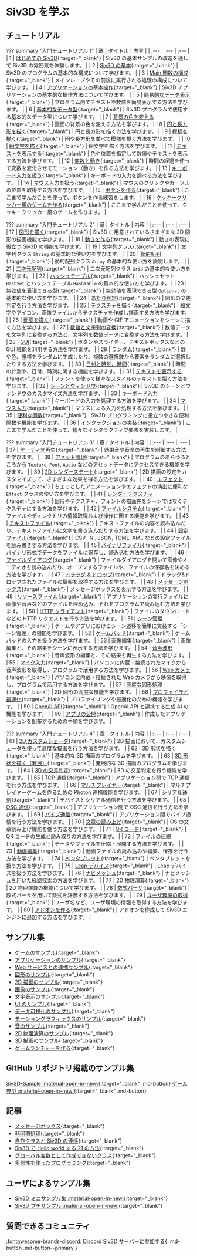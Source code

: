 # Siv3D を学ぶ

## チュートリアル

??? summary "入門チュートリアル 1"
	| 章 | タイトル | 内容 |
	| :--- | :--- | :--- |
	| 1 | [はじめての Siv3D](../tutorial/hello){:target="_blank"} | Siv3D の基本サンプルの改造を通して Siv3D の雰囲気を体験します。 |
	| 2 | [Siv3D の基本](../tutorial/basic){:target="_blank"} | Siv3D のプログラムの基本的な構成について学びます。 |
	| 3 | [Main 関数の構成](../tutorial/mainloop){:target="_blank"} | メインループやその前後に実行される処理の構成について学びます。 |
	| 4 | [アプリケーションの基本操作](../tutorial/app-basic){:target="_blank"} | Siv3D アプリケーションの基本的な操作方法について学びます。 |
	| 5 | [簡易的なデータ表示](../tutorial/print){:target="_blank"} | プログラム内でテキストや数値を簡易表示する方法を学びます。 |
	| 6 | [基本的なデータ型](../tutorial/basic-types){:target="_blank"} | Siv3D プログラムで使用する基本的なデータ型について学びます。 |
	| 7 | [背景の色を変える](../tutorial/background){:target="_blank"} | 画面の背景の色を変える方法を学びます。 |
	| 8 | [円と長方形を描く](../tutorial/circle-rect){:target="_blank"} | 円と長方形を描く方法を学びます。 |
	| 9 | [模様を描く](../tutorial/pattern){:target="_blank"} | 円や長方形を並べて模様を描く方法を学びます。 |
	| 10 | [絵文字を描く](../tutorial/emoji){:target="_blank"} | 絵文字を描く方法を学びます。 |
	| 11 | [テキストを表示する](../tutorial/text){:target="_blank"} | 色や位置を指定して数値やテキストを表示する方法を学びます。 |
	| 12 | [変数と動き](../tutorial/motion){:target="_blank"} | 時間の経過を使って変数を変化させてモーション（動き）を作る方法を学びます。 |
	| 13 | [キーボード入力を扱う](../tutorial/keyboard){:target="_blank"} | キーボードの入力を調べる方法を学びます。 |
	| 14 | [マウス入力を扱う](../tutorial/mouse){:target="_blank"} | マウスのクリックやカーソルの位置を取得する方法を学びます。 |
	| 15 | [ボタンを作る](../tutorial/button){:target="_blank"} | ここまで学んだことを使って、ボタンを作る練習をします。 |
	| 16 | [クッキークリッカー風のゲームを作る](../tutorial/cookie-clicker){:target="_blank"} | ここまで学んだことを使って、クッキークリッカー風のゲームを作ります。 |


??? summary "入門チュートリアル 2"
	| 章 | タイトル | 内容 |
	| :--- | :--- | :--- |
	| 17 | [図形を描く](../tutorial2/shape){:target="_blank"} | Siv3D に用意されているさまざまな 2D 図形の描画機能を学びます。 |
	| 18 | [動きを作る](../tutorial2/motion){:target="_blank"} | 動きの表現に役立つ Siv3D の機能を学びます。 |
	| 19 | [文字列クラス](../tutorial2/string){:target="_blank"} | 文字列クラス `String` の基本的な使い方を学びます。 |
	| 20 | [動的配列](../tutorial2/array){:target="_blank"} | 動的配列クラス `Array` の基本的な使い方を説明します。 |
	| 21 | [二次元配列](../tutorial2/grid){:target="_blank"} | 二次元配列クラス `Grid` の基本的な使い方を学びます。 |
	| 22 | [ハッシュテーブル](../tutorial2/hash-table){:target="_blank"} | ハッシュセット `HashSet` とハッシュテーブル `HashTable` の基本的な使い方を学びます。 |
	| 23 | [無効値を表現できる型](../tutorial2/optional){:target="_blank"} | 無効値を表現できる型 `Optional` の基本的な使い方を学びます。 |
	| 24 | [あたり判定](../tutorial2/2d-intersection){:target="_blank"} | 図形の交差判定を行う方法を学びます。 |
	| 25 | [テクスチャを描く](../tutorial2/texture){:target="_blank"} | 絵文字やアイコン、画像ファイルからテクスチャを作成し描画する方法を学びます。 |
	| 26 | [動画を描く](../tutorial2/video){:target="_blank"} | 動画や GIF アニメーションをシーンに描く方法を学びます。 |
	| 27 | [数値と文字列の変換](../tutorial2/format){:target="_blank"} | 数値データを文字列に変換する方法と、文字列を数値データに変換する方法を学びます。 |
	| 28 | [GUI](../tutorial2/gui){:target="_blank"} | ボタンやスライダー、テキストボックスなどの GUI 機能を利用する方法を学びます。 |
	| 29 | [ランダム](../tutorial2/random){:target="_blank"} | 数や色、座標をランダムに生成したり、複数の選択肢から要素をランダムに選択したりする方法を学びます。 |
	| 30 | [日付と時刻、時間](../tutorial2/time){:target="_blank"} | 時間の計測や、日付、時刻に関する機能を学びます。 |
	| 31 | [テキストを表示する](../tutorial2/font){:target="_blank"} | フォントを使って様々なスタイルのテキストを描く方法を学びます。 |
	| 32 | [シーンとウィンドウ](../tutorial2/scene){:target="_blank"} | Siv3D のシーンとウィンドウのカスタマイズ方法を学びます。 |
	| 33 | [キーボード入力](../tutorial2/keyboard){:target="_blank"} | キーボードの入力を処理する方法を学びます。 |
	| 34 | [マウス入力](../tutorial2/mouse){:target="_blank"} | マウスによる入力を処理する方法を学びます。 |
	| 35 | [便利な関数](../tutorial2/utility){:target="_blank"} | Siv3D プログラミングに役立つ小さな便利関数や機能を学びます。 |
	| 36 | [インタラクションの実装](../tutorial2/interaction){:target="_blank"} | ここまで学んだことを使って、様々なインタラクティブ要素を実装します。 |


??? summary "入門チュートリアル 3"
	| 章 | タイトル | 内容 |
	| :--- | :--- | :--- |
	| 37 | [オーディオ再生](../tutorial3/audio){:target="_blank"} | 効果音や音楽の再生を制御する方法を学びます。 |
	| 38 | [アセット管理](../tutorial3/asset){:target="_blank"} | プログラムのあらゆるところから `Texture`, `Font`, `Audio` などのアセットデータにアクセスできる機能を学びます。 |
	| 39 | [2D レンダーステート](../tutorial3/2d-render-state){:target="_blank"} | 2D 描画の設定をカスタマイズして、さまざまな効果を得る方法を学びます。 |
	| 40 | [エフェクト](../tutorial3/effect){:target="_blank"} | ちょっとしたアニメーションやエフェクトの演出に便利な `Effect` クラスの使い方を学びます。 |
	| 41 | [レンダーテクスチャ](../tutorial3/render-texture){:target="_blank"} | 図形やテクスチャ、フォントの描画先をシーンではなくテクスチャにする方法を学びます。 |
	| 42 | [ファイルシステム](../tutorial3/filesystem){:target="_blank"} | ファイルやディレクトリの情報取得および操作に関する機能を学びます。 |
	| 43 | [テキストファイル](../tutorial3/text-file){:target="_blank"} | テキストファイルの内容を読み込んだり、テキストファイルに文字を書き込んだりする方法を学びます。 |
	| 44 | [設定ファイル](../tutorial3/config-file){:target="_blank"} | CSV, INI, JSON, TOML, XML などの設定ファイルを読み書きする方法を学びます。 |
	| 45 | [バイナリファイル](../tutorial3/binary-file){:target="_blank"} | バイナリ形式でデータをファイルに保存し、読み込む方法を学びます。 |
	| 46 | [ファイルダイアログ](../tutorial3/file-dialog){:target="_blank"} | ファイルダイアログを開いて画像やオーディオを読み込んだり、オープンするファイルや、ファイルの保存名を決める方法を学びます。 |
	| 47 | [ドラッグ & ドロップ](../tutorial3/dragdrop){:target="_blank"} | ドラッグ&ドロップされたファイルの情報を取得する方法を学びます。 |
	| 48 | [メッセージボックス](../tutorial3/messagebox){:target="_blank"} | メッセージボックスを表示する方法を学びます。 |
	| 49 | [リソースファイル](../tutorial3/resource-file){:target="_blank"} | アプリケーションの実行ファイルに画像や音声などのファイルを埋め込み、それをプログラムで読み込む方法を学びます。 |
	| 50 | [HTTP クライアント](../tutorial3/http-client){:target="_blank"} | ファイルのダウンロードなどの HTTP リクエストを行う方法を学びます。 |
	| 51 | [シーン管理](../tutorial3/scene-manager){:target="_blank"} | ゲームやアプリにおけるシーン遷移を簡単に実装する「シーン管理」の機能を学びます。 |
	| 52 | [ゲームパッド](../tutorial3/gamepad){:target="_blank"} | ゲームパッドの入力を扱う方法を学びます。 |
	| 53 | [画像編集](../tutorial3/image){:target="_blank"} | 画像編集と、その結果をシーンに表示する方法を学びます。 |
	| 54 | [音声波形](../tutorial3/wave){:target="_blank"} | 音声波形の編集と、その結果を再生する方法を学びます。 |
	| 55 | [マイク入力](../tutorial3/microphone){:target="_blank"} | パソコンに内蔵・接続されたマイクから音声波形を取得し、プログラムで活用する方法を学びます。 |
	| 56 | [Web カメラ](../tutorial3/webcam){:target="_blank"} | パソコンに内蔵・接続された Web カメラから映像を取得し、プログラムで活用する方法を学びます。 |
	| 57 | [高度な図形処理](../tutorial3/geometry2d){:target="_blank"} | 2D 図形の高度な機能を学びます。 |
	| 58 | [プロファイラと最適化](../tutorial3/profiler){:target="_blank"} | プロファイリングや最適化のための機能を学びます。 |
	| 59 | [OpenAI API](../tutorial3/openai){:target="_blank"} | OpenAI API と連携する生成 AI の機能を学びます。 |
	| 60 | [アプリの公開](../tutorial3/release){:target="_blank"} | 作成したアプリケーションを配布するための手順を学びます。 |


??? summary "入門チュートリアル 4"
	| 章 | タイトル | 内容 |
	| :--- | :--- | :--- |
	| 61 | [2D カスタムシェーダ](../tutorial4/2d-shader){:target="_blank"} | 2D 描画において、カスタムシェーダを使って高度な描画を行う方法を学びます。 |
	| 62 | [3D 形状を描く](../tutorial4/3d-shape){:target="_blank"} | 基本的な 3D 描画のプログラムを学びます。 |
	| 63 | [3D 形状を描く（発展）](../tutorial4/3d-shape-advanced){:target="_blank"} | 発展的な 3D 描画のプログラムを学びます。 |
	| 64 | [3D の交差判定](../tutorial4/3d-intersection){:target="_blank"} | 3D の交差判定を行う機能を学びます。 |
	| 65 | [TCP 通信](../tutorial4/tcp){:target="_blank"} | アプリケーション間で TCP 通信を行う方法を学びます。 |
	| 66 | [マルチプレイヤー](../tutorial4/multiplayer){:target="_blank"} | マルチプレイヤーゲームを作るための Photon 連携機能を学びます。 |
	| 67 | [シリアル通信](../tutorial4/serial){:target="_blank"} | デバイスとシリアル通信を行う方法を学びます。 |
	| 68 | [OSC 通信](../tutorial4/osc){:target="_blank"} | アプリケーション間で OSC 通信を行う方法を学びます。 |
	| 69 | [パイプ通信](../tutorial4/pipe){:target="_blank"} | アプリケーション間でパイプ通信を行う方法を学びます。 |
	| 70 | [文章の読み上げ](../tutorial4/text-to-speech){:target="_blank"} | OS の文章読み上げ機能を使う方法を学びます。 |
	| 71 | [QR コード](../tutorial4/qr-code){:target="_blank"} | QR コードの生成と読み取りの方法を学びます。 |
	| 72 | [ファイルの圧縮](../tutorial4/compression){:target="_blank"} | データやファイルを圧縮・展開する方法を学びます。 |
	| 73 | [動画編集](../tutorial4/video-edit){:target="_blank"} | 動画ファイルの読み込みや編集、保存を行う方法を学びます。 |
	| 74 | [ペンタブレット](../tutorial4/pentablet){:target="_blank"} | ペンタブレットを扱う方法を学びます。 |
	| 75 | [Leap デバイス](../tutorial4/leap){:target="_blank"} | Leap デバイスを扱う方法を学びます。 |
	| 76 | [ナビメッシュ](../tutorial4/navmesh){:target="_blank"} | ナビメッシュを用いた経路探索の方法を学びます。 |
	| 77 | [2D 物理演算](../tutorial4/physics2d){:target="_blank"} | 2D 物理演算の機能について学びます。 |
	| 78 | [数式パーサ](../tutorial4/math-parser){:target="_blank"} | 数式パーサを用いて数式を評価する方法を学びます。 |
	| 79 | [ユーザ環境の取得](../tutorial4/user){:target="_blank"} | ユーザ名など、ユーザ環境の情報を取得する方法を学びます。 |
	| 80 | [アドオンを作る](../tutorial4/addon){:target="_blank"} | アドオンを作成して Siv3D エンジンに追加する方法を学びます。 |


## サンプル集
- [ゲームのサンプル](../samples/games){:target="_blank"}
- [アプリケーションのサンプル](../samples/apps){:target="_blank"}
- [Web サービスとの連携サンプル](../samples/web){:target="_blank"}
- [図形のサンプル](../samples/shapes){:target="_blank"}
- [2D 描画のサンプル](../samples/2d){:target="_blank"}
- [画像のサンプル](../samples/image){:target="_blank"}
- [文字表示のサンプル](../samples/text){:target="_blank"}
- [UI のサンプル](../samples/ui){:target="_blank"}
- [データ可視化のサンプル](../samples/visualize){:target="_blank"}
- [モーショングラフィックスのサンプル](../samples/motion-graphics){:target="_blank"}
- [音のサンプル](../samples/sound){:target="_blank"}
- [2D 物理演算のサンプル](../samples/physics2d){:target="_blank"}
- [3D 描画のサンプル](../samples/3d){:target="_blank"}
- [ゲームランチャーを作る](../samples/gamelauncher){:target="_blank"}

## GitHub リポジトリ掲載のサンプル集

[Siv3D-Sample :material-open-in-new:](https://github.com/Siv3D/Siv3D-Samples){:target="_blank" .md-button} [ゲーム典型 :material-open-in-new:](https://github.com/Reputeless/games){:target="_blank" .md-button} 

## 記事
- [メッセージボックス](../reference/messagebox){:target="_blank"}
- [非同期処理](../reference/async){:target="_blank"}
- [自作クラスと Siv3D の連係](../reference/adapter){:target="_blank"}
- [Siv3D で Hello world する 21 の方法](../reference/helloworld){:target="_blank"}
- [グローバル変数として作成できないクラス](../reference/avoid-global-variable){:target="_blank"}
- [多態性を使ったプログラミング](../reference/polymorphism){:target="_blank"}

## ユーザによるサンプル集
- [Siv3D ミニサンプル集 :material-open-in-new:](https://scrapbox.io/voidproc-siv3d-examples/){:target="_blank"}
- [Siv3D プチサンプル :material-open-in-new:](https://scrapbox.io/Siv3D-small-sample/){:target="_blank"}

## 質問できるコミュニティ
[:fontawesome-brands-discord: Discord Siv3D サーバーに参加する](https://discord.gg/mzevvsY){ .md-button .md-button--primary }
